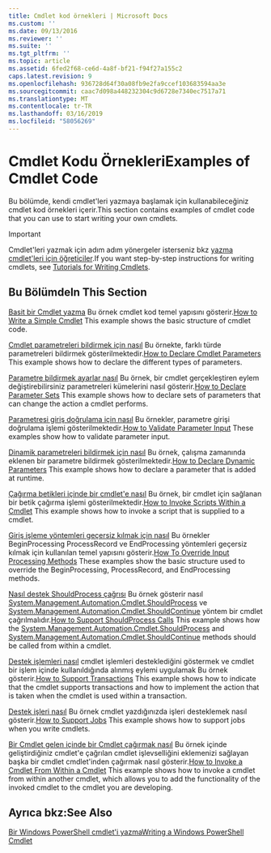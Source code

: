 ```yaml
---
title: Cmdlet kod örnekleri | Microsoft Docs
ms.custom: ''
ms.date: 09/13/2016
ms.reviewer: ''
ms.suite: ''
ms.tgt_pltfrm: ''
ms.topic: article
ms.assetid: 6fed2f68-ce6d-4a8f-bf21-f94f27a155c2
caps.latest.revision: 9
ms.openlocfilehash: 936728d64f30a08fb9e2fa9ccef103683594aa3e
ms.sourcegitcommit: caac7d098a448232304c9d6728e7340ec7517a71
ms.translationtype: MT
ms.contentlocale: tr-TR
ms.lasthandoff: 03/16/2019
ms.locfileid: "58056269"
---
```

# <a name="examples-of-cmdlet-code"></a><span data-ttu-id="ed706-102">Cmdlet Kodu Örnekleri</span><span class="sxs-lookup"><span data-stu-id="ed706-102">Examples of Cmdlet Code</span></span>

<span data-ttu-id="ed706-103">Bu bölümde, kendi cmdlet'leri yazmaya başlamak için kullanabileceğiniz cmdlet kod örnekleri içerir.</span><span class="sxs-lookup"><span data-stu-id="ed706-103">This section contains examples of cmdlet code that you can use to start writing your own cmdlets.</span></span>

> [!IMPORTANT]
> <span data-ttu-id="ed706-104">Cmdlet'leri yazmak için adım adım yönergeler isterseniz bkz [yazma cmdlet'leri için öğreticiler](./tutorials-for-writing-cmdlets.md).</span><span class="sxs-lookup"><span data-stu-id="ed706-104">If you want step-by-step instructions for writing cmdlets, see [Tutorials for Writing Cmdlets](./tutorials-for-writing-cmdlets.md).</span></span>

## <a name="in-this-section"></a><span data-ttu-id="ed706-105">Bu Bölümde</span><span class="sxs-lookup"><span data-stu-id="ed706-105">In This Section</span></span>

<span data-ttu-id="ed706-106">[Basit bir Cmdlet yazma](./how-to-write-a-simple-cmdlet.md) Bu örnek cmdlet kod temel yapısını gösterir.</span><span class="sxs-lookup"><span data-stu-id="ed706-106">[How to Write a Simple Cmdlet](./how-to-write-a-simple-cmdlet.md) This example shows the basic structure of cmdlet code.</span></span>

<span data-ttu-id="ed706-107">[Cmdlet parametreleri bildirmek için nasıl](./how-to-declare-cmdlet-parameters.md) Bu örnekte, farklı türde parametreleri bildirmek gösterilmektedir.</span><span class="sxs-lookup"><span data-stu-id="ed706-107">[How to Declare Cmdlet Parameters](./how-to-declare-cmdlet-parameters.md) This example shows how to declare the different types of parameters.</span></span>

<span data-ttu-id="ed706-108">[Parametre bildirmek ayarlar nasıl](./how-to-declare-parameter-sets.md) Bu örnek, bir cmdlet gerçekleştiren eylem değiştirebilirsiniz parametreleri kümelerini nasıl gösterir.</span><span class="sxs-lookup"><span data-stu-id="ed706-108">[How to Declare Parameter Sets](./how-to-declare-parameter-sets.md) This example shows how to declare sets of parameters that can change the action a cmdlet performs.</span></span>

<span data-ttu-id="ed706-109">[Parametresi giriş doğrulama için nasıl](./how-to-validate-parameter-input.md) Bu örnekler, parametre girişi doğrulama işlemi gösterilmektedir.</span><span class="sxs-lookup"><span data-stu-id="ed706-109">[How to Validate Parameter Input](./how-to-validate-parameter-input.md) These examples show how to validate parameter input.</span></span>

<span data-ttu-id="ed706-110">[Dinamik parametreleri bildirmek için nasıl](./how-to-declare-dynamic-parameters.md) Bu örnek, çalışma zamanında eklenen bir parametre bildirmek gösterilmektedir.</span><span class="sxs-lookup"><span data-stu-id="ed706-110">[How to Declare Dynamic Parameters](./how-to-declare-dynamic-parameters.md) This example shows how to declare a parameter that is added at runtime.</span></span>

<span data-ttu-id="ed706-111">[Çağırma betikleri içinde bir cmdlet'e nasıl](./how-to-invoke-scripts-within-a-cmdlet.md) Bu örnek, bir cmdlet için sağlanan bir betik çağırma işlemi gösterilmektedir.</span><span class="sxs-lookup"><span data-stu-id="ed706-111">[How to Invoke Scripts Within a Cmdlet](./how-to-invoke-scripts-within-a-cmdlet.md) This example shows how to invoke a script that is supplied to a cmdlet.</span></span>

<span data-ttu-id="ed706-112">[Giriş işleme yöntemleri geçersiz kılmak için nasıl](./how-to-override-input-processing-methods.md) Bu örnekler BeginProcessing ProcessRecord ve EndProcessing yöntemleri geçersiz kılmak için kullanılan temel yapısını gösterir.</span><span class="sxs-lookup"><span data-stu-id="ed706-112">[How To Override Input Processing Methods](./how-to-override-input-processing-methods.md) These examples show the basic structure used to override the BeginProcessing, ProcessRecord, and EndProcessing methods.</span></span>

<span data-ttu-id="ed706-113">[Nasıl destek ShouldProcess çağrısı](./how-to-request-confirmations.md) Bu örnek gösterir nasıl [System.Management.Automation.Cmdlet.ShouldProcess](/dotnet/api/System.Management.Automation.Cmdlet.ShouldProcess) ve [System.Management.Automation.Cmdlet.ShouldContinue](/dotnet/api/System.Management.Automation.Cmdlet.ShouldContinue) yöntem bir cmdlet çağrılmalıdır.</span><span class="sxs-lookup"><span data-stu-id="ed706-113">[How to Support ShouldProcess Calls](./how-to-request-confirmations.md) This example shows how the [System.Management.Automation.Cmdlet.ShouldProcess](/dotnet/api/System.Management.Automation.Cmdlet.ShouldProcess) and [System.Management.Automation.Cmdlet.ShouldContinue](/dotnet/api/System.Management.Automation.Cmdlet.ShouldContinue) methods should be called from within a cmdlet.</span></span>

<span data-ttu-id="ed706-114">[Destek işlemleri nasıl](./how-to-support-transactions.md) cmdlet işlemleri desteklediğini göstermek ve cmdlet bir işlem içinde kullanıldığında alınmış eylemi uygulamak Bu örnek gösterir.</span><span class="sxs-lookup"><span data-stu-id="ed706-114">[How to Support Transactions](./how-to-support-transactions.md) This example shows how to indicate that the cmdlet supports transactions and how to implement the action that is taken when the cmdlet is used within a transaction.</span></span>

<span data-ttu-id="ed706-115">[Destek işleri nasıl](./how-to-support-jobs.md) Bu örnek cmdlet yazdığınızda işleri desteklemek nasıl gösterir.</span><span class="sxs-lookup"><span data-stu-id="ed706-115">[How to Support Jobs](./how-to-support-jobs.md) This example shows how to support jobs when you write cmdlets.</span></span>

<span data-ttu-id="ed706-116">[Bir Cmdlet gelen içinde bir Cmdlet çağırmak nasıl](./how-to-invoke-a-cmdlet-from-within-a-cmdlet.md) Bu örnek içinde geliştirdiğiniz cmdlet'e çağrılan cmdlet işlevselliğini eklemenizi sağlayan başka bir cmdlet cmdlet'inden çağırmak nasıl gösterir.</span><span class="sxs-lookup"><span data-stu-id="ed706-116">[How to Invoke a Cmdlet From Within a Cmdlet](./how-to-invoke-a-cmdlet-from-within-a-cmdlet.md) This example shows how to invoke a cmdlet from within another cmdlet, which allows you to add the functionality of the invoked cmdlet to the cmdlet you are developing.</span></span>

## <a name="see-also"></a><span data-ttu-id="ed706-117">Ayrıca bkz:</span><span class="sxs-lookup"><span data-stu-id="ed706-117">See Also</span></span>

[<span data-ttu-id="ed706-118">Bir Windows PowerShell cmdlet'i yazma</span><span class="sxs-lookup"><span data-stu-id="ed706-118">Writing a Windows PowerShell Cmdlet</span></span>](./writing-a-windows-powershell-cmdlet.md)

